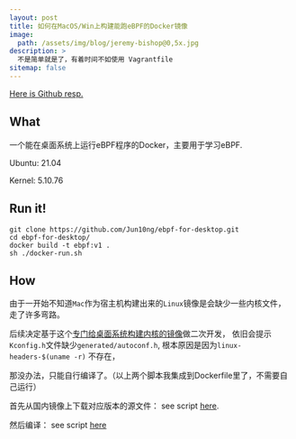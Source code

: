 ```yaml
---
layout: post
title: 如何在MacOS/Win上构建能跑eBPF的Docker镜像
image: 
  path: /assets/img/blog/jeremy-bishop@0,5x.jpg
description: >
  不是简单就是了，有着时间不如使用 Vagrantfile
sitemap: false
---
```


[Here is Github resp.](https://github.com/Jun10ng/ebpf-for-desktop)

## What
一个能在桌面系统上运行eBPF程序的Docker，主要用于学习eBPF.

Ubuntu: 21.04 

Kernel: 5.10.76

## Run it!

```
git clone https://github.com/Jun10ng/ebpf-for-desktop.git
cd ebpf-for-desktop/
docker build -t ebpf:v1 .
sh ./docker-run.sh
```

## How

由于一开始不知道`Mac`作为宿主机构建出来的`Linux`镜像是会缺少一些内核文件，走了许多弯路。

后续决定基于这个[专门给桌面系统构建内核的镜像](https://hub.docker.com/r/docker/for-desktop-kernel)做二次开发，
依旧会提示`Kconfig.h`文件缺少`generated/autoconf.h`, 根本原因是因为`linux-headers-$(uname -r)` 不存在，

那没办法，只能自行编译了。（以上两个脚本我集成到Dockerfile里了，不需要自己运行）


首先从国内镜像上下载对应版本的源文件：
see script [here](https://github.com/Jun10ng/ebpf-for-desktop/blob/main/linuxkit-dl.sh).

然后编译：
see script [here](https://github.com/Jun10ng/ebpf-for-desktop/blob/main/linuxkit-complier.sh)